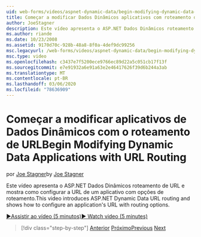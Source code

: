 ```yaml
---
uid: web-forms/videos/aspnet-dynamic-data/begin-modifying-dynamic-data-applications-with-url-routing
title: Começar a modificar Dados Dinâmicos aplicativos com roteamento de URL | Microsoft Docs
author: JoeStagner
description: Este vídeo apresenta o ASP.NET Dados Dinâmicos roteamento de URL e mostra como configurar a URL de um aplicativo com opções de roteamento.
ms.author: riande
ms.date: 10/23/2008
ms.assetid: 9170d70c-928b-48a8-8f0a-4def9dc99256
msc.legacyurl: /web-forms/videos/aspnet-dynamic-data/begin-modifying-dynamic-data-applications-with-url-routing
msc.type: video
ms.openlocfilehash: c3437e7f5200ece9766ec89d22a5c051cb17f13f
ms.sourcegitcommit: e7e91932a6e91a63e2e46417626f39d6b244a3ab
ms.translationtype: MT
ms.contentlocale: pt-BR
ms.lasthandoff: 03/06/2020
ms.locfileid: "78636909"
---
```

# <a name="begin-modifying-dynamic-data-applications-with-url-routing"></a><span data-ttu-id="495c0-103">Começar a modificar aplicativos de Dados Dinâmicos com o roteamento de URL</span><span class="sxs-lookup"><span data-stu-id="495c0-103">Begin Modifying Dynamic Data Applications with URL Routing</span></span>

<span data-ttu-id="495c0-104">por [Joe Stagner](https://github.com/JoeStagner)</span><span class="sxs-lookup"><span data-stu-id="495c0-104">by [Joe Stagner](https://github.com/JoeStagner)</span></span>

<span data-ttu-id="495c0-105">Este vídeo apresenta o ASP.NET Dados Dinâmicos roteamento de URL e mostra como configurar a URL de um aplicativo com opções de roteamento.</span><span class="sxs-lookup"><span data-stu-id="495c0-105">This video introduces ASP.NET Dynamic Data URL routing and shows how to configure an application's URL with routing options.</span></span>

[<span data-ttu-id="495c0-106">&#9654;Assistir ao vídeo (5 minutos)</span><span class="sxs-lookup"><span data-stu-id="495c0-106">&#9654; Watch video (5 minutes)</span></span>](https://channel9.msdn.com/Blogs/ASP-NET-Site-Videos/begin-modifying-dynamic-data-applications-with-url-routing)

> [!div class="step-by-step"]
> <span data-ttu-id="495c0-107">[Anterior](begin-editing-the-templates-in-aspnet-dynamic-data-applications.md)
> [Próximo](enable-in-line-editing-in-aspnet-dynamic-data-applications.md)</span><span class="sxs-lookup"><span data-stu-id="495c0-107">[Previous](begin-editing-the-templates-in-aspnet-dynamic-data-applications.md)
[Next](enable-in-line-editing-in-aspnet-dynamic-data-applications.md)</span></span>
